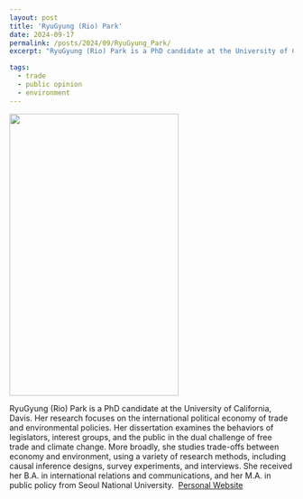 ```yaml
---
layout: post
title: 'RyuGyung (Rio) Park'
date: 2024-09-17
permalink: /posts/2024/09/RyuGyung_Park/
excerpt: "RyuGyung (Rio) Park is a PhD candidate at the University of California, Davis. Her research focuses on the international political economy of trade and environmental policies. Her dissertation examines the behaviors of legislators, interest groups, and the public in the dual challenge of free trade and climate change. More broadly, she studies trade-offs between economy and environment, using a variety of research methods, including causal inference designs, survey experiments, and interviews. She received her B.A. in international relations and communications, and her M.A. in public policy from Seoul National University."

tags:
  - trade
  - public opinion
  - environment
---
```

<img src="" width="300" height="500" />


RyuGyung (Rio) Park is a PhD candidate at the University of California, Davis. Her research focuses on the international political economy of trade and environmental policies. Her dissertation examines the behaviors of legislators, interest groups, and the public in the dual challenge of free trade and climate change. More broadly, she studies trade-offs between economy and environment, using a variety of research methods, including causal inference designs, survey experiments, and interviews. She received her B.A. in international relations and communications, and her M.A. in public policy from Seoul National University. 
<a href= "https://riopark.weebly.com/">Personal Website</a>
